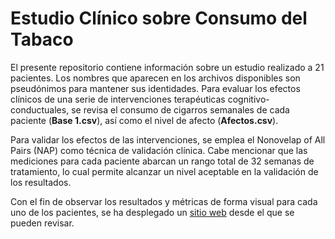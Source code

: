 # Estudio Clínico sobre Consumo del Tabaco

El presente repositorio contiene información sobre un estudio realizado a 21 pacientes. Los nombres que aparecen en los archivos disponibles son pseudónimos para mantener sus identidades. Para evaluar los efectos clínicos de una serie de intervenciones terapéuticas cognitivo-conductuales, se revisa el consumo de cigarros semanales de cada paciente (**Base 1.csv**), así como el nivel de afecto (**Afectos.csv**).

Para validar los efectos de las intervenciones, se emplea el Nonovelap of All Pairs (NAP) como técnica de validación clínica. Cabe mencionar que las mediciones para cada paciente abarcan un rango total de 32 semanas de tratamiento, lo cual permite alcanzar un nivel aceptable en la validación de los resultados.

Con el fin de observar los resultados y métricas de forma visual para cada uno de los pacientes, se ha desplegado un <a href="">sitio web</a> desde el que se pueden revisar. 
